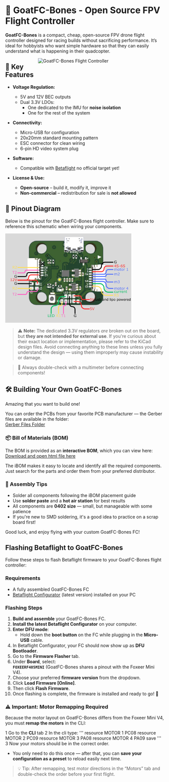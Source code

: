 # 🐐 GoatFC-Bones - Open Source FPV Flight Controller

<div align="left">
  <p>
    <strong>GoatFC-Bones</strong> is a compact, cheap, open-source FPV drone flight controller designed for racing builds without sacrificing performance. It’s ideal for hobbyists who want simple hardware so that they can easily understand what is happening in their quadcopter.
  </p>
</div>

<img src="/pictures/top-side.jpg" alt="GoatFC-Bones Flight Controller" align="right" width="400">

## 🔧 Key Features

- **Voltage Regulation:**
  - 5V and 12V BEC outputs
  - Dual 3.3V LDOs:
    - One dedicated to the IMU for **noise isolation**
    - One for the rest of the system

- **Connectivity:**
  - Micro-USB for configuration
  - 20x20mm standard mounting pattern
  - ESC connector for clean wiring
  - 6-pin HD video system plug

- **Software:**
  - Compatible with [Betaflight](https://betaflight.com/) no official target yet!

- **License & Use:**
  - **Open-source** – build it, modify it, improve it
  - **Non-commercial** – redistribution for sale is **not allowed**
## 🧷 Pinout Diagram

Below is the pinout for the GoatFC-Bones flight controller. Make sure to reference this schematic when wiring your components.

<img src="pictures/pinout goatfc bones.png" alt="GoatFC-Bones Pinout" width="400">

> ⚠️ **Note:** The dedicated 3.3V regulators *are* broken out on the board, but **they are not intended for external use**. If you're curious about their exact location or implementation, please refer to the KiCad design files. Avoid connecting anything to these lines unless you fully understand the design — using them improperly may cause instability or damage.


> 🔌 Always double-check with a multimeter before connecting components!
## 🛠️ Building Your Own GoatFC-Bones

Amazing that you want to build one!

You can order the PCBs from your favorite PCB manufacturer — the Gerber files are available in the folder:  
[Gerber Files Folder](./gerber%20files)

### 📦 Bill of Materials (BOM)

The BOM is provided as an **interactive BOM**, which you can view here:  
[Download and open html file here](./interactive-bom)

The iBOM makes it easy to locate and identify all the required components. Just search for the parts and order them from your preferred distributor.

### 🔧 Assembly Tips

- Solder all components following the iBOM placement guide
- Use **solder paste** and a **hot air station** for best results
- All components are **0402 size** — small, but manageable with some patience
- If you're new to SMD soldering, it's a good idea to practice on a scrap board first!

Good luck, and enjoy flying with your custom GoatFC-Bones FC!

## Flashing Betaflight to GoatFC-Bones

Follow these steps to flash Betaflight firmware to your GoatFC-Bones flight controller:

### Requirements
- A fully assembled GoatFC-Bones FC
- [Betaflight Configurator](https://github.com/betaflight/betaflight-configurator/releases) (latest version) installed on your PC

### Flashing Steps

1. **Build and assemble** your GoatFC-Bones FC.
2. **Install the latest Betaflight Configurator** on your computer.
3. **Enter DFU mode**:
   - Hold down the **boot button** on the FC while plugging in the **Micro-USB** cable.
4. In Betaflight Configurator, your FC should now show up as **DFU Bootloader**.
5. Go to the **Firmware Flasher** tab.
6. Under **Board**, select:  
   **`FOXEERF405MINI`** (GoatFC-Bones shares a pinout with the Foxeer Mini V4).
7. Choose your preferred **firmware version** from the dropdown.
8. Click **Load Firmware [Online]**.
9. Then click **Flash Firmware**.
10. Once flashing is complete, the firmware is installed and ready to go! 🎉

### ⚠️ Important: Motor Remapping Required

Because the motor layout on GoatFC-Bones differs from the Foxeer Mini V4, you must **remap the motors** in the CLI:

1 Go to the **CLI** tab
2 In the cli type: ''' resource MOTOR 1 PC08
resource MOTOR 2 PC09
resource MOTOR 3 PA08
resource MOTOR 4 PA09
save ''' 
3 Now your motors should be in the correct order.
- You only need to do this once — after that, you can **save your configuration as a preset** to reload easily next time.

> 💡 Tip: After remapping, test motor directions in the “Motors” tab and double-check the order before your first flight.




